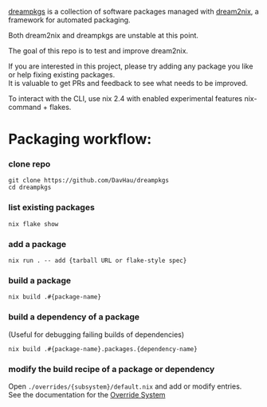 [dreampkgs](https://github.com/DavHau/dreampkgs) 
is a collection of software packages managed with 
[dream2nix](https://github.com/DavHau/dream2nix), a framework for automated packaging.

Both dream2nix and dreampkgs are unstable at this point.

The goal of this repo is to test and improve dream2nix.

If you are interested in this project, please try adding any package you like or help fixing existing packages.  
It is valuable to get PRs and feedback to see what needs to be improved.

To interact with the CLI, use nix 2.4 with enabled experimental features nix-command + flakes.

# Packaging workflow:

### clone repo
```shell
git clone https://github.com/DavHau/dreampkgs
cd dreampkgs
```

### list existing packages
```shell
nix flake show
```

### add a package
```shell
nix run . -- add {tarball URL or flake-style spec}
```

### build a package
```shell
nix build .#{package-name}
```

### build a dependency of a package
(Useful for debugging failing builds of dependencies)
```shell
nix build .#{package-name}.packages.{dependency-name}
```

### modify the build recipe of a package or dependency
Open `./overrides/{subsystem}/default.nix` and add or modify entries.  
See the documentation for the [Override System](https://github.com/DavHau/dream2nix/blob/main/docs/override-system.md)

